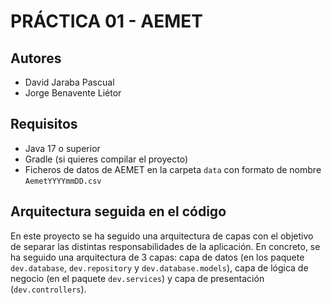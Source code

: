 # PRÁCTICA 01 - AEMET

## Autores

- David Jaraba Pascual
- Jorge Benavente Liétor

## Requisitos

- Java 17 o superior
- Gradle (si quieres compilar el proyecto)
- Ficheros de datos de AEMET en la carpeta `data` con formato de nombre `AemetYYYYmmDD.csv`

## Arquitectura seguida en el código

En este proyecto se ha seguido una arquitectura de capas con el objetivo de separar las distintas responsabilidades de
la aplicación. En concreto, se ha seguido una arquitectura de 3 capas: capa de datos (en los
paquete `dev.database`, `dev.repository` y `dev.database.models`),
capa de lógica de negocio (en el paquete `dev.services`) y capa de presentación (`dev.controllers`).